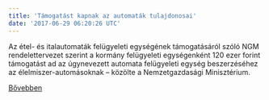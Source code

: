 ```yaml
---
title: 'Támogatást kapnak az automaták tulajdonosai'
date: '2017-06-29 06:20:26 UTC'
---
```


Az étel- és italautomaták felügyeleti egységének támogatásáról szóló NGM rendelettervezet szerint a kormány felügyeleti egységenként 120 ezer forint támogatást ad az úgynevezett automata felügyeleti egység beszerzéséhez az élelmiszer-automásoknak – közölte a Nemzetgazdasági Minisztérium.


[Bővebben](http://ift.tt/2tnrJRF)
